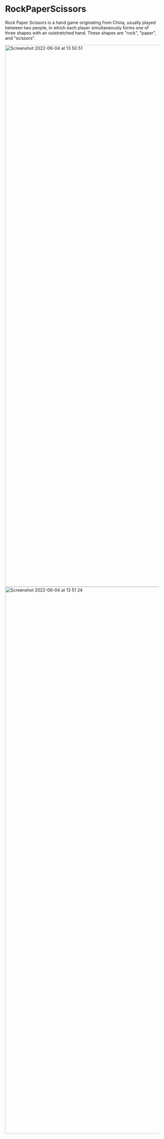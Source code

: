 # RockPaperScissors

Rock Paper Scissors is a hand game originating from China, usually played between two people, in which each player simultaneously forms one of three shapes with an outstretched hand. These shapes are "rock", "paper", and "scissors".

<img width="1775" alt="Screenshot 2022-06-04 at 13 50 51" src="https://user-images.githubusercontent.com/88837588/171995966-7fb9bca2-cc5f-472b-ab05-89a3f7d1998c.png">

<img width="1792" alt="Screenshot 2022-06-04 at 13 51 24" src="https://user-images.githubusercontent.com/88837588/171995997-3540b731-4556-4b06-bb8a-ce0548412fca.png">
